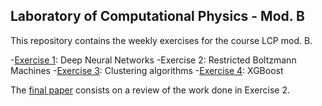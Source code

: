 ## Laboratory of Computational Physics - Mod. B
This repository contains the weekly exercises for the course LCP mod. B.

-[Exercise 1](ex1/group2510_exercise3.ipynb): Deep Neural Networks
-Exercise 2: Restricted Boltzmann Machines
-[Exercise 3](ex3/group2510_exercise3.ipynb): Clustering algorithms
-[Exercise 4](ex4/group2510_exercise1.ipynb): XGBoost

The [final paper](GROUP10__RBMs__2025.pdf) consists on a review of the work done in Exercise 2.
 

